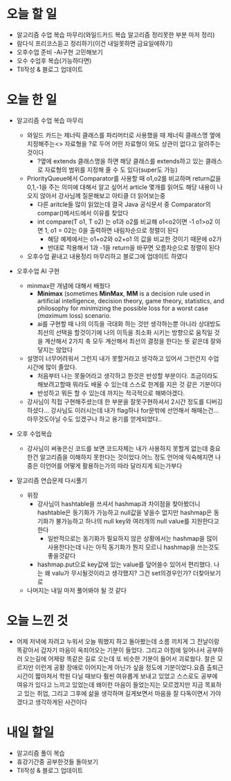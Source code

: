 # 오늘 할 일

- 알고리즘 수업 복습 마무리(와일드카드 복습 알고리즘 정리못한 부분 마저 정리)
- 람다식 프리코스듣고 정리하기(이건 내일못하면 금요일에하기)
- 오후수업 준비 -Ai구현 고민해보기
- 오수 수업후 복습(가능하다면)
- TIl작성 & 블로그 업데이트

# 오늘 한 일

- 알고리즘 수업 복습 마무리
  -  와일드 카드는 제너릭 클래스를 파리머터로 사용했을 때 제너릭 클래스명 옆에 지정해주는<> 자료형을 ?로 두어 어떤 자료형이 와도 상관이 없다고 알려주는 것이다
     -  ?옆에 extends 클래스명을 하면 해당 클래스를 extends하고 있는 클래스로 자료형의 범위를 지정해 줄 수 도 있다(super도 가능)
  -  PriorityQueue에서 Comparator를 사용할 때 o1,o2를 비교하며 return값을 0,1,-1을 주는 의미에 대해서 알고 싶어서 article 몇개를 읽어도 해당 내용이 나오지 않아서 강사님께 질문해보고 아티클 더 읽어보는중
     -  다른 aritcle들 많이 읽었는데 결국 Java 공식문서 중 Comparator의 compar()메서드에서 이유를 찾았다
     -  int compare(T o1, T o2) 는 o1과 o2를 비교해 o1<o2이면 -1 o1>o2 이면 1, o1 = 02는 0을 출력하면 내림차순으로 정렬이 된다
        -  해당 예제에서는 o1+o2와 o2+o1 의 값을 비교한 것이기 때문에 o2가 
        -  반대로 적용해서 1과 -1을 return을 바꾸면 오름차순으로 정렬이 된다
  -  오후수업 끝내고 내용정리 마무리하고 블로그에 업데이트 하였다
- 오후수업 AI 구현
  - minmax란 개념에 대해서 배웠다
    - **Minimax** (sometimes **MinMax**, **MM** is a decision rule used in artificial intelligence, decision theory, game theory, statistics, and philosophy for *mini*mizing the possible loss for a worst case (*max*imum loss) scenario. 
    - ai를 구현할 때 나의 이득을 극대화 하는 것만 생각하는뿐 아니라 상대방도 최선의 선택을 할것이기에 나의 이득을 최소화 시키는 방향으로 움직일 것을 계산해서 2가지 축 모두 계산해서 최선의 결정을 한다는 뜻 같은데 잘와닿지는 않았다
  - 설명이 너무어려워서 그런지 내가 못할거라고 생각하고 있어서 그런건지 수업시간에 많이 졸았다.
    - 처음부터 나는 못들어라고 생각하고 한것은 반성할 부분이다. 조금이라도 해보려고할때 뭐라도 배울 수 있는데 스스로 한계를 지은 것 같은 기분이다
    - 반성하고 뭐든 할 수 있는데 까지는 적극적으로 해봐야겠다.
  - 강사님이 직접 구현해주셨는데 한 부분을 잘못구현하셔서 2시간 정도를 디버깅하셨다... 강사님도 이러시는데 내가 flag하나 for문밖에 선언해서 해매는건... 아무것도아닐 수도 있겠구나 하고 용기를 얻게되었다..

- 오후 수업복습
  - 강사님이 써놓은신 코드를 보면 코드자체는 내가 사용하지 못할게 없는데 중요한건 알고리즘을 이해하지 못한다는 것이었다.어느 정도 언어에 익숙해지면 나중은 이언어를 어떻게 활용하는가의 따라 달라지게 되는가부다

- 알고리즘 연습문제 다시풀기
  - 위장
    - 강사님이 hashtable을 쓰셔서 hashmap과 차이점을 찾아봤더니 hashtable은 동기화가 가능하고 null값을 넣을수 없지만 hashmap은 동기화가 불가능하고 하나의 null key와 여러개의 null value를 지원한다고 한다
      - 일반적으로는 동기화가 필요하지 않은 상황에서는 hashmap을 많이 사용한다는데 나는 아직 동기화가 뭔지 모르니 hashmap을 쓰는것도 좋을것같다
    - hashmap.put으로 key값에 있는 value를 덮어쓸수 있어서 편리했다. 나는 왜 valu가 무시될것이라고 생각했지? 그건 set의경우인가? 더찾아보기로
  - 나머지는 내일 마저 풀어봐야 될 것 같다

# 오늘 느낀 것

-   어제 저녁에 자려고 누워서 오늘 뭐했지 하고 돌아봤는데 소름 끼치게 그 전날이랑 똑같아서 갑자기 마음이 옥죄어오는 기분이 들었다. 그리고 아침에 일어나서 공부하러 오는길에 어제랑 똑같은 길로 오는데 또 비슷한 기분이 들어서 괴로웠다. 잘은 모르지만 이런게 공황 장애로 이어지는게 아닌가 싶을 정도에 기분이었다.요즘 출퇴근시간이 짧아져서 학원 다닐 때보다 훨씬 여유롭게 보내고 있었고 스스로도 공부에 여유가 있다고 느끼고 있었는데 왜이런 마음이 들었는지는 모르겠지만 지금 목표하고 있는 취업, 그리고 그후에 삶을 생각하며 길게보면서 마음을 잘 다독이면서 가야겠다고 생각하게된 사건이다





# 내일 할일

- 알고리즘 풀이 복습
- 휴강기간중 공부한것들 돌아보기
- TIl작성 & 블로그 업데이트



